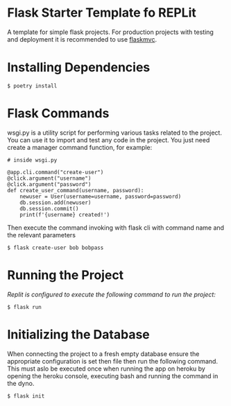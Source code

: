 # Flask Starter Template fo REPLit
A template for simple flask projects. For production projects with testing and deployment it is recommended to use [flaskmvc](https://gitpod.io/#https://github.com/uwidcit/flaskmvc).

# Installing Dependencies
```
$ poetry install
```

# Flask Commands

wsgi.py is a utility script for performing various tasks related to the project. You can use it to import and test any code in the project. 
You just need create a manager command function, for example:

```
# inside wsgi.py

@app.cli.command("create-user")
@click.argument("username")
@click.argument("password")
def create_user_command(username, password):
    newuser = User(username=username, password=password)
    db.session.add(newuser)
    db.session.commit()
    print(f'{username} created!')
```

Then execute the command invoking with flask cli with command name and the relevant parameters

```
$ flask create-user bob bobpass
```


# Running the Project

_Replit is configured to execute the following command to run the project:_
```
$ flask run
```

# Initializing the Database
When connecting the project to a fresh empty database ensure the appropriate configuration is set then file then run the following command. This must aslo be executed once when running the app on heroku by opening the heroku console, executing bash and running the command in the dyno.

```
$ flask init
```